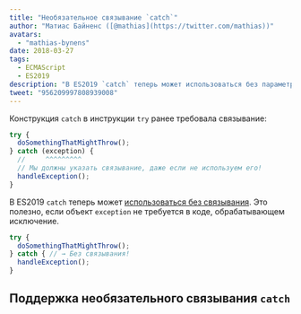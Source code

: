 ```yaml
---
title: "Необязательное связывание `catch`"
author: "Матиас Байненс ([@mathias](https://twitter.com/mathias))"
avatars:
  - "mathias-bynens"
date: 2018-03-27
tags:
  - ECMAScript
  - ES2019
description: "В ES2019 `catch` теперь может использоваться без параметра."
tweet: "956209997808939008"
---
```

Конструкция `catch` в инструкции `try` ранее требовала связывание:

```js
try {
  doSomethingThatMightThrow();
} catch (exception) {
  //     ^^^^^^^^^
  // Мы должны указать связывание, даже если не используем его!
  handleException();
}
```

В ES2019 `catch` теперь может [использоваться без связывания](https://tc39.es/proposal-optional-catch-binding/). Это полезно, если объект `exception` не требуется в коде, обрабатывающем исключение.

```js
try {
  doSomethingThatMightThrow();
} catch { // → Без связывания!
  handleException();
}
```

## Поддержка необязательного связывания `catch`

<feature-support chrome="66 /blog/v8-release-66#optional-catch-binding"
                 firefox="58 https://bugzilla.mozilla.org/show_bug.cgi?id=1380881"
                 safari="yes https://trac.webkit.org/changeset/220068/webkit"
                 nodejs="10 https://github.com/nodejs/node/blob/master/doc/changelogs/CHANGELOG_V10.md#2018-04-24-version-1000-current-jasnell"
                 babel="yes"></feature-support>

<!--truncate-->